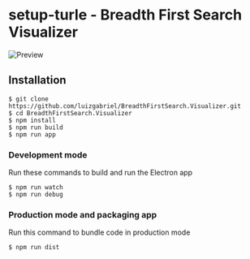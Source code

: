 # setup-turle - Breadth First Search Visualizer

![Preview](https://i.imgur.com/G5BIYOG.png)

## Installation

```shell script
$ git clone https://github.com/luizgabriel/BreadthFirstSearch.Visualizer.git
$ cd BreadthFirstSearch.Visualizer
$ npm install
$ npm run build
$ npm run app
```

### Development mode
Run these commands to build and run the Electron app
```shell script
$ npm run watch
$ npm run debug
```

### Production mode and packaging app
Run this command to bundle code in production mode
``` bash
$ npm run dist
```